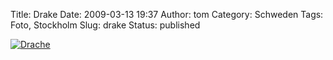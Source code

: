 Title: Drake
Date: 2009-03-13 19:37
Author: tom
Category: Schweden
Tags: Foto, Stockholm
Slug: drake
Status: published

[![Drache](http://www.fiket.de/pic/roddrake_s.jpg "Drache")](http://www.fiket.de/pic/roddrake_l.jpg)

